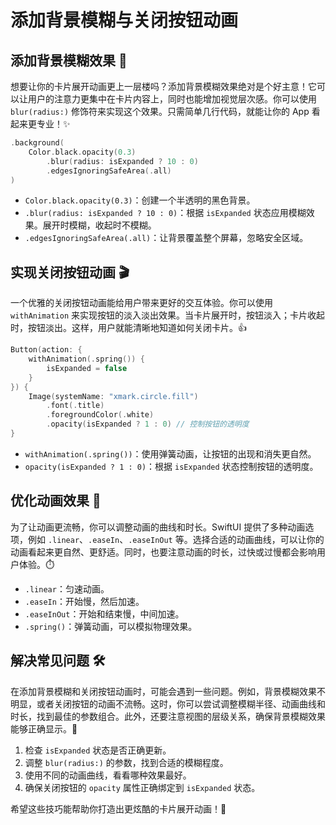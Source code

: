﻿# 添加背景模糊与关闭按钮动画

## 添加背景模糊效果 🎨

想要让你的卡片展开动画更上一层楼吗？添加背景模糊效果绝对是个好主意！它可以让用户的注意力更集中在卡片内容上，同时也能增加视觉层次感。你可以使用 `blur(radius:)` 修饰符来实现这个效果。只需简单几行代码，就能让你的 App 看起来更专业！✨

```swift
.background(
    Color.black.opacity(0.3)
        .blur(radius: isExpanded ? 10 : 0)
        .edgesIgnoringSafeArea(.all)
)
```

*   `Color.black.opacity(0.3)`：创建一个半透明的黑色背景。
*   `.blur(radius: isExpanded ? 10 : 0)`：根据 `isExpanded` 状态应用模糊效果。展开时模糊，收起时不模糊。
*   `.edgesIgnoringSafeArea(.all)`：让背景覆盖整个屏幕，忽略安全区域。

## 实现关闭按钮动画 🎬

一个优雅的关闭按钮动画能给用户带来更好的交互体验。你可以使用 `withAnimation` 来实现按钮的淡入淡出效果。当卡片展开时，按钮淡入；卡片收起时，按钮淡出。这样，用户就能清晰地知道如何关闭卡片。👍

```swift
Button(action: {
    withAnimation(.spring()) {
        isExpanded = false
    }
}) {
    Image(systemName: "xmark.circle.fill")
        .font(.title)
        .foregroundColor(.white)
        .opacity(isExpanded ? 1 : 0) // 控制按钮的透明度
}
```

*   `withAnimation(.spring())`：使用弹簧动画，让按钮的出现和消失更自然。
*   `opacity(isExpanded ? 1 : 0)`：根据 `isExpanded` 状态控制按钮的透明度。

## 优化动画效果 🚀

为了让动画更流畅，你可以调整动画的曲线和时长。SwiftUI 提供了多种动画选项，例如 `.linear`、`.easeIn`、`.easeInOut` 等。选择合适的动画曲线，可以让你的动画看起来更自然、更舒适。同时，也要注意动画的时长，过快或过慢都会影响用户体验。⏱️

*   `.linear`：匀速动画。
*   `.easeIn`：开始慢，然后加速。
*   `.easeInOut`：开始和结束慢，中间加速。
*   `.spring()`：弹簧动画，可以模拟物理效果。

## 解决常见问题 🛠️

在添加背景模糊和关闭按钮动画时，可能会遇到一些问题。例如，背景模糊效果不明显，或者关闭按钮的动画不流畅。这时，你可以尝试调整模糊半径、动画曲线和时长，找到最佳的参数组合。此外，还要注意视图的层级关系，确保背景模糊效果能够正确显示。💪

1.  检查 `isExpanded` 状态是否正确更新。
2.  调整 `blur(radius:)` 的参数，找到合适的模糊程度。
3.  使用不同的动画曲线，看看哪种效果最好。
4.  确保关闭按钮的 `opacity` 属性正确绑定到 `isExpanded` 状态。

希望这些技巧能帮助你打造出更炫酷的卡片展开动画！🎉

